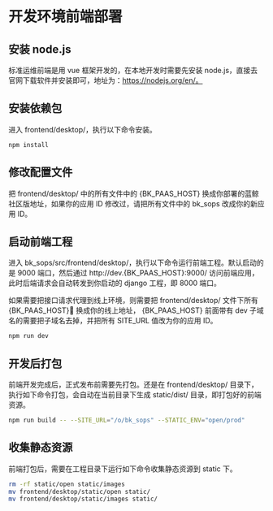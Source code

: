 # 开发环境前端部署

## 安装 node.js  
标准运维前端是用 vue 框架开发的，在本地开发时需要先安装 node.js，直接去官网下载软件并安装即可，地址为：https://nodejs.org/en/。

## 安装依赖包  
进入 frontend/desktop/，执行以下命令安装。
```bash
npm install
```

## 修改配置文件  
把 frontend/desktop/ 中的所有文件中的 {BK_PAAS_HOST} 换成你部署的蓝鲸社区版地址，如果你的应用 ID 修改过，请把所有文件中的 bk_sops 改成你的新应用 ID。

## 启动前端工程  
进入 bk_sops/src/frontend/desktop/，执行以下命令运行前端工程。默认启动的是 9000 端口，然后通过 http://dev.{BK_PAAS_HOST}:9000/ 访问前端应用，此时后端请求会自动转发到你启动的 django 工程，即 8000 端口。

如果需要把接口请求代理到线上环境，则需要把 frontend/desktop/ 文件下所有 {BK_PAAS_HOST} 换成你的线上地址， {BK_PAAS_HOST} 前面带有 dev 子域名的需要把子域名去掉，并把所有 SITE_URL 值改为你的应用 ID。
```bash
npm run dev
```

## 开发后打包  
前端开发完成后，正式发布前需要先打包。还是在 frontend/desktop/ 目录下，执行如下命令打包，会自动在当前目录下生成 static/dist/ 目录，即打包好的前端资源。 

```bash
npm run build -- --SITE_URL="/o/bk_sops" --STATIC_ENV="open/prod"
```

## 收集静态资源  
前端打包后，需要在工程目录下运行如下命令收集静态资源到 static 下。
```bash
rm -rf static/open static/images
mv frontend/desktop/static/open static/
mv frontend/desktop/static/images static/
```